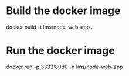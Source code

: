 # Build the docker image
docker build -t lms/node-web-app .

# Run the docker image
docker run -p 3333:8080 -d lms/node-web-app